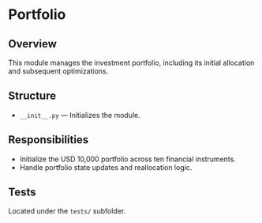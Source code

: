 # Portfolio

## Overview

This module manages the investment portfolio, including its initial allocation and subsequent optimizations.

## Structure

- `__init__.py` — Initializes the module.

## Responsibilities

- Initialize the USD 10,000 portfolio across ten financial instruments.
- Handle portfolio state updates and reallocation logic.

## Tests

Located under the `tests/` subfolder.